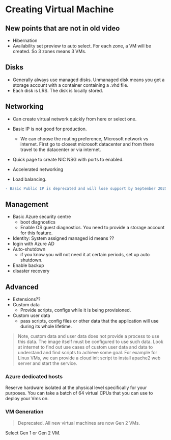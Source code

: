 # Creating Virtual Machine

## New points that are not in old video

- Hibernation
- Availability set preview to auto select. For each zone, a VM will be created. So 3 zones means 3 VMs.


## Disks

- Generally always use managed disks. Unmanaged disk means you get a storage account with a container containing a .vhd file.
- Each disk is LRS. The disk is locally stored.

## Networking

- Can create virtual network quickly from here or select one.
- Basic IP is not good for production. 
    - We can choose the routing preference, Microsoft network vs internet. First go to closest microsoft datacenter and from there travel to the datacenter or via internet.
- Quick page to create NIC NSG with ports to enabled.
- Accelerated networking

- Load balancing.

```diff
- Basic Public IP is deprecated and will lose support by September 2025.
```

## Management

- Basic Azure security centre
    - boot diagnostics
    - Enable OS guest diagnostics. You need to provide a storage account for this feature.
- Identity: System assigned managed id means ??
- login with Azure AD
- Auto-shutdown
    - if you know you will not need it at certain periods, set up auto shutdown.
- Enable backup
- disaster recovery

## Advanced

- Extensions??
- Custom data
    - Provide scripts, configs while it is being provisioned.
- Custom user data
    - pass scripts, config files or other data that the application will use during its whole lifetime.
> Note, custom data and user data does not provide a process to use this data. The image itself must be configured to use such data.
> Look at internet to find out use cases of custom user data and data to understand and find scripts to achieve some goal. For example for Linux VMs, we can provide a cloud init script to install apache2 web server and start the service.

### Azure dedicated hosts

Reserve hardware isolated at the physical level specifically for your purposes. You can take a batch of 64 virtual CPUs that you can use to deploy your Vms on.

### VM Generation

> Deprecated. All new virtual machines are now Gen 2 VMs.

Select Gen 1 or Gen 2 VM.




